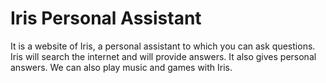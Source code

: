 # Iris Personal Assistant
It is a website of Iris, a personal assistant to which you can ask questions. Iris will search the internet and will provide answers. It also gives personal answers. We can also play music and games with Iris.
